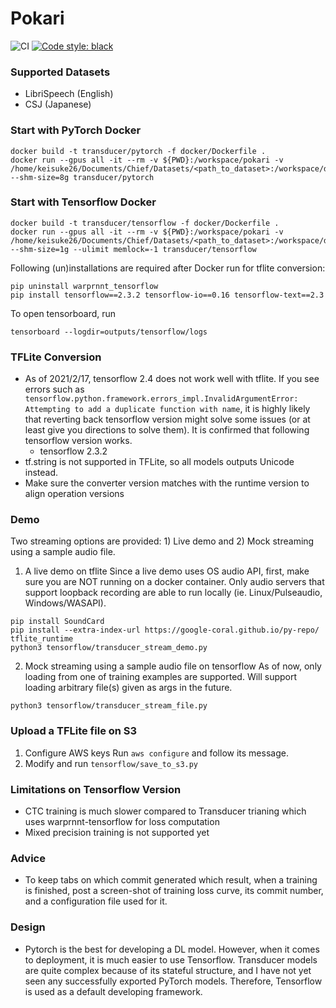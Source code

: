 # Pokari

![CI](https://github.com/chief-co-jp/pokari/workflows/CI/badge.svg)
[![Code style: black](https://img.shields.io/badge/code%20style-black-000000.svg)](https://github.com/psf/black)

### Supported Datasets
- LibriSpeech (English)
- CSJ (Japanese)

### Start with PyTorch Docker
```shell
docker build -t transducer/pytorch -f docker/Dockerfile .
docker run --gpus all -it --rm -v ${PWD}:/workspace/pokari -v /home/keisuke26/Documents/Chief/Datasets/<path_to_dataset>:/workspace/datasets --shm-size=8g transducer/pytorch
```

### Start with Tensorflow Docker
```shell
docker build -t transducer/tensorflow -f docker/Dockerfile .
docker run --gpus all -it --rm -v ${PWD}:/workspace/pokari -v /home/keisuke26/Documents/Chief/Datasets/<path_to_dataset>:/workspace/datasets --shm-size=1g --ulimit memlock=-1 transducer/tensorflow
```
Following (un)installations are required after Docker run for tflite conversion:
```shell
pip uninstall warprnnt_tensorflow
pip install tensorflow==2.3.2 tensorflow-io==0.16 tensorflow-text==2.3
```
To open tensorboard, run
```shell
tensorboard --logdir=outputs/tensorflow/logs
```

### TFLite Conversion
- As of 2021/2/17, tensorflow 2.4 does not work well with tflite. If you see errors such as 
`tensorflow.python.framework.errors_impl.InvalidArgumentError: Attempting to add a duplicate function with name`,
it is highly likely that reverting back tensorflow version might solve some issues (or at least give you directions to solve them). It is confirmed that following tensorflow version works.
    - tensorflow 2.3.2
- tf.string is not supported in TFLite, so all models outputs Unicode instead.
- Make sure the converter version matches with the runtime version to align operation versions

### Demo
Two streaming options are provided: 1) Live demo and 2) Mock streaming using a sample audio file.
1) A live demo on tflite
Since a live demo uses OS audio API, first, make sure you are NOT running on a docker container. Only audio servers that support loopback recording are able to run locally (ie. Linux/Pulseaudio, Windows/WASAPI).
```shell
pip install SoundCard
pip install --extra-index-url https://google-coral.github.io/py-repo/ tflite_runtime
python3 tensorflow/transducer_stream_demo.py
```
2) Mock streaming using a sample audio file on tensorflow
As of now, only loading from one of training examples are supported. Will support loading arbitrary file(s) given as args in the future.
```shell
python3 tensorflow/transducer_stream_file.py
```

### Upload a TFLite file on S3
1) Configure AWS keys
Run `aws configure` and follow its message.
2) Modify and run `tensorflow/save_to_s3.py`

### Limitations on Tensorflow Version
- CTC training is much slower compared to Transducer trianing which uses warprnnt-tensorflow for loss computation
- Mixed precision training is not supported yet

### Advice
- To keep tabs on which commit generated which result, when a training is finished, post a screen-shot of training loss curve, its commit number, and a configuration file used for it.

### Design
- Pytorch is the best for developing a DL model. However, when it comes to deployment, it is much easier to use Tensorflow. Transducer models are quite complex because of its stateful structure, and I have not yet seen any successfully exported PyTorch models. Therefore, Tensorflow is used as a default developing framework.